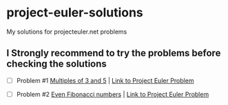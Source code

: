 # project-euler-solutions
My solutions for projecteuler.net problems

## I Strongly recommend to try the problems before checking the solutions



- [ ] Problem #1  [Multiples of 3 and 5](/multiples_of_3_and_5/solution__multiples_of_3_and_5.py) | [Link to Project Euler Problem](https://projecteuler.net/problem=1)

- [ ] Problem #2  [Even Fibonacci numbers](/even_fibonacci_numbers/solution__even_fibonacci_numbers.py) | [Link to Project Euler Problem](https://projecteuler.net/problem=2)
